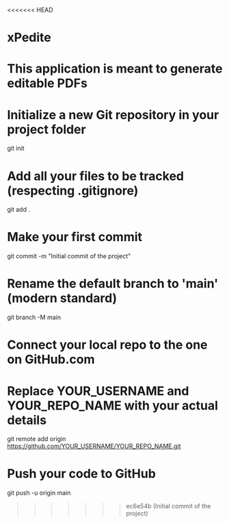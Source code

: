 <<<<<<< HEAD
# xPedite
This application is meant to generate editable PDFs 
=======
# Initialize a new Git repository in your project folder
git init

# Add all your files to be tracked (respecting .gitignore)
git add .

# Make your first commit
git commit -m "Initial commit of the project"

# Rename the default branch to 'main' (modern standard)
git branch -M main

# Connect your local repo to the one on GitHub.com
# Replace YOUR_USERNAME and YOUR_REPO_NAME with your actual details
git remote add origin https://github.com/YOUR_USERNAME/YOUR_REPO_NAME.git

# Push your code to GitHub
git push -u origin main
>>>>>>> ec6e54b (Initial commit of the project)
